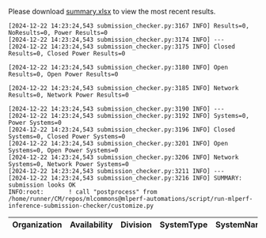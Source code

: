 Please download [summary.xlsx](summary.xlsx) to view the most recent results. 
 ```
[2024-12-22 14:23:24,543 submission_checker.py:3167 INFO] Results=0, NoResults=0, Power Results=0
[2024-12-22 14:23:24,543 submission_checker.py:3174 INFO] ---
[2024-12-22 14:23:24,543 submission_checker.py:3175 INFO] Closed Results=0, Closed Power Results=0

[2024-12-22 14:23:24,543 submission_checker.py:3180 INFO] Open Results=0, Open Power Results=0

[2024-12-22 14:23:24,543 submission_checker.py:3185 INFO] Network Results=0, Network Power Results=0

[2024-12-22 14:23:24,543 submission_checker.py:3190 INFO] ---
[2024-12-22 14:23:24,543 submission_checker.py:3192 INFO] Systems=0, Power Systems=0
[2024-12-22 14:23:24,543 submission_checker.py:3196 INFO] Closed Systems=0, Closed Power Systems=0
[2024-12-22 14:23:24,543 submission_checker.py:3201 INFO] Open Systems=0, Open Power Systems=0
[2024-12-22 14:23:24,543 submission_checker.py:3206 INFO] Network Systems=0, Network Power Systems=0
[2024-12-22 14:23:24,543 submission_checker.py:3211 INFO] ---
[2024-12-22 14:23:24,543 submission_checker.py:3216 INFO] SUMMARY: submission looks OK
INFO:root:       ! call "postprocess" from /home/runner/CM/repos/mlcommons@mlperf-automations/script/run-mlperf-inference-submission-checker/customize.py

```

| Organization   | Availability   | Division   | SystemType   | SystemName   | Platform   | Model   | MlperfModel   | Scenario   | Result   | Accuracy   | number_of_nodes   | host_processor_model_name   | host_processors_per_node   | host_processor_core_count   | accelerator_model_name   | accelerators_per_node   | Location   | framework   | operating_system   | notes   | compliance   | errors   | version   | inferred   | has_power   | Units   | weight_data_types   |
|----------------|----------------|------------|--------------|--------------|------------|---------|---------------|------------|----------|------------|-------------------|-----------------------------|----------------------------|-----------------------------|--------------------------|-------------------------|------------|-------------|--------------------|---------|--------------|----------|-----------|------------|-------------|---------|---------------------|